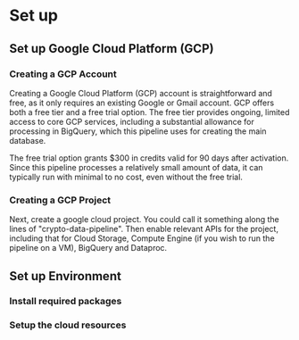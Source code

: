 # Set up
## Set up Google Cloud Platform (GCP)
### Creating a GCP Account
Creating a Google Cloud Platform (GCP) account is straightforward and free, as it only requires an existing Google or Gmail account. GCP offers both a free tier and a free trial option. The free tier provides ongoing, limited access to core GCP services, including a substantial allowance for processing in BigQuery, which this pipeline uses for creating the main database.

The free trial option grants $300 in credits valid for 90 days after activation. Since this pipeline processes a relatively small amount of data, it can typically run with minimal to no cost, even without the free trial. 

### Creating a GCP Project
Next, create a google cloud project. You could call it something along the lines of "crypto-data-pipeline".
Then enable relevant APIs for the project, including that for Cloud Storage, Compute Engine (if you wish to run the pipeline on a VM), BigQuery and Dataproc.

## Set up Environment 
### Install required packages
### Setup the cloud resources
